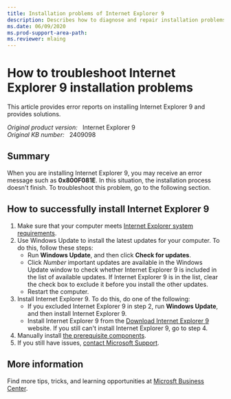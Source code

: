 ```yaml
---
title: Installation problems of Internet Explorer 9
description: Describes how to diagnose and repair installation problems in Internet Explorer 9.
ms.date: 06/09/2020
ms.prod-support-area-path: 
ms.reviewer: mlaing
---
```

# How to troubleshoot Internet Explorer 9 installation problems

This article provides error reports on installing Internet Explorer 9 and provides solutions.

_Original product version:_ &nbsp; Internet Explorer 9  
_Original KB number:_ &nbsp; 2409098

## Summary

When you are installing Internet Explorer 9, you may receive an error message such as **0x800F081E**. In this situation, the installation process doesn't finish. To troubleshoot this problem, go to the following section.

## How to successfully install Internet Explorer 9

1. Make sure that your computer meets [Internet Explorer system requirements](https://support.microsoft.com/help/11531/internet-explorer-system-requirements).
2. Use Windows Update to install the latest updates for your computer. To do this, follow these steps:
    - Run **Windows Update**, and then click **Check for updates**.
    - Click *Number* important updates are available in the Windows Update window to check whether Internet Explorer 9 is included in the list of available updates. If Internet Explorer 9 is in the list, clear the check box to exclude it before you install the other updates.
    - Restart the computer.
3. Install Internet Explorer 9. To do this, do one of the following:
   - If you excluded Internet Explorer 9 in step 2, run **Windows Update**, and then install Internet Explorer 9.
   - Install Internet Explorer 9 from the [Download Internet Explorer 9](https://www.microsoft.com/download/details.aspx?id=43374) website. If you still can't install Internet Explorer 9, go to step 4.
4. Manually install [the prerequisite components](https://support.microsoft.com/help/2399238).
5. If you still have issues, [contact Microsoft Support](https://support.microsoft.com/contactus/).

## More information

Find more tips, tricks, and learning opportunities at [Microsft Business Center](https://www.microsoft.com/licensing/existing-customer/business-center-training-and-resources?).
